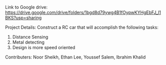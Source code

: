 Link to Google drive: https://drive.google.com/drive/folders/1bgd8d79ywg4B1fOypwKYHgEbFJ_l1BKS?usp=sharing

Project Details:
Construct a RC car that will accomplish the following tasks:
1. Distance Sensing
2. Metal detecting
3. Design is more speed oriented

Contributers: Noor Sheikh, Ethan Lee, Youssef Salem, Ibrahim Khalid
